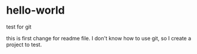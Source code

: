 # hello-world
test for git

this is first change for readme file.
I don't know how to use git, so I create a project to test.
